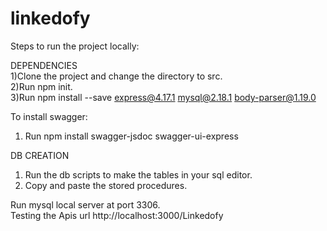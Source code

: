 # linkedofy  
Steps to run the project locally:    

DEPENDENCIES  
1)Clone the project and change the directory to src.  
2)Run npm init.  
3)Run npm install --save express@4.17.1 mysql@2.18.1 body-parser@1.19.0  

To install swagger:
1) Run npm install swagger-jsdoc swagger-ui-express


DB CREATION  
1) Run the db scripts to make the tables in your sql editor.  
2) Copy and paste the stored procedures.  


Run mysql local server at port 3306.  
Testing the Apis url http://localhost:3000/Linkedofy

